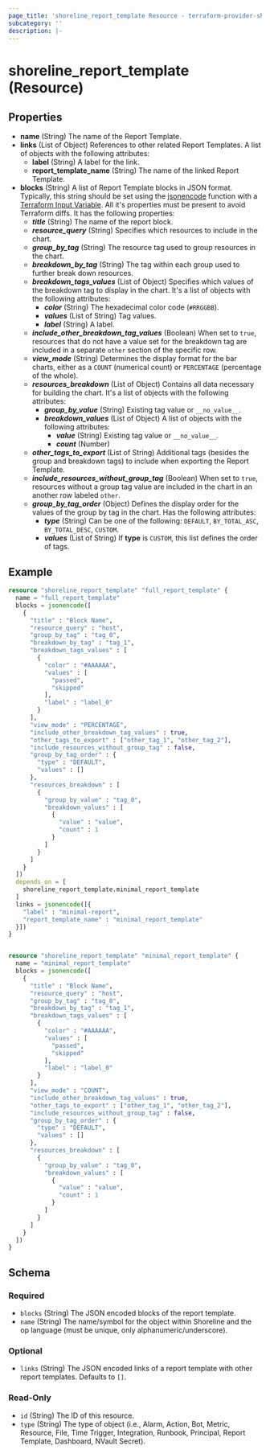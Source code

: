 ```yaml
---
page_title: 'shoreline_report_template Resource - terraform-provider-shoreline'
subcategory: ''
description: |-
---
```


# shoreline_report_template (Resource)


## Properties


- <b>name</b> (String) The name of the Report Template.
- <b>links</b> (List of Object) References to other related Report Templates. A list of objects with the following attributes:
    - <b>label</b> (String) A label for the link.
    - <b>report_template_name</b> (String) The name of the linked Report Template.
- <b>blocks</b> (String) A list of Report Template blocks in JSON format. Typically, this string should be set using the [jsonencode](https://developer.hashicorp.com/terraform/language/functions/jsonencode) function with a [Terraform Input Variable](https://developer.hashicorp.com/terraform/language/values/variables). All it's properties must be present to avoid Terraform diffs. It has the following properties:
    - <i><b>title</b></i> (String) The name of the report block.
    - <i><b>resource_query</b></i> (String) Specifies which resources to include in the chart.
    - <i><b>group_by_tag</b></i> (String) The resource tag used to group resources in the chart.
    - <i><b>breakdown_by_tag</b></i> (String) The tag within each group used to further break down resources.
    - <i><b>breakdown_tags_values</b></i> (List of Object) Specifies which values of the breakdown tag to display in the chart. It's a list of objects with the following attributes:
        - <i><b>color</b></i> (String) The hexadecimal color code (`#RRGGBB`).
        - <i><b>values</b></i> (List of String) Tag values.
        - <i><b>label</b></i> (String) A label.
    - <i><b>include_other_breakdown_tag_values</b></i> (Boolean) When set to `true`, resources that do not have a value set for the breakdown tag are included in a separate `other` section of the specific row.
    - <i><b>view_mode</b></i> (String) Determines the display format for the bar charts, either as a `COUNT` (numerical count) or `PERCENTAGE` (percentage of the whole).
    - <i><b>resources_breakdown</b></i> (List of Object) Contains all data necessary for building the chart. It's a list of objects with the following attributes:
        - <i><b>group_by_value</b></i> (String) Existing tag value or `__no_value__`.
        - <i><b>breakdown_values</b></i> (List of Object) A list of objects with the following attributes:
            - <i><b>value</b></i> (String) Existing tag value or `__no_value__`.
            - <i><b>count</b></i> (Number)
    - <i><b>other_tags_to_export</b></i> (List of String) Additional tags (besides the group and breakdown tags) to include when exporting the Report Template.
    - <i><b>include_resources_without_group_tag</b></i> (Boolean) When set to `true`, resources without a group tag value are included in the chart in an another row labeled `other`.
    - <i><b>group_by_tag_order</b></i> (Object) Defines the display order for the values of the group by tag in the chart. Has the following attributes:
        - <i><b>type</b></i> (String) Can be one of the following: `DEFAULT`, `BY_TOTAL_ASC`, `BY_TOTAL_DESC`, `CUSTOM`.
        - <i><b>values</b></i> (List of String) If <b>type</b> is `CUSTOM`, this list defines the order of tags.



## Example


```terraform
resource "shoreline_report_template" "full_report_template" {
  name = "full_report_template"
  blocks = jsonencode([
    {
      "title" : "Block Name",
      "resource_query" : "host",
      "group_by_tag" : "tag_0",
      "breakdown_by_tag" : "tag_1",
      "breakdown_tags_values" : [
        {
          "color" : "#AAAAAA",
          "values" : [
            "passed",
            "skipped"
          ],
          "label" : "label_0"
        }
      ],
      "view_mode" : "PERCENTAGE",
      "include_other_breakdown_tag_values" : true,
      "other_tags_to_export" : ["other_tag_1", "other_tag_2"],
      "include_resources_without_group_tag" : false,
      "group_by_tag_order" : {
        "type" : "DEFAULT",
        "values" : []
      },
      "resources_breakdown" : [
        {
          "group_by_value" : "tag_0",
          "breakdown_values" : [
            {
              "value" : "value",
              "count" : 1
            }
          ]
        }
      ]
    }
  ])
  depends_on = [
    shoreline_report_template.minimal_report_template
  ]
  links = jsonencode([{
    "label" : "minimal-report",
    "report_template_name" : "minimal_report_template"
  }])
}


resource "shoreline_report_template" "minimal_report_template" {
  name = "minimal_report_template"
  blocks = jsonencode([
    {
      "title" : "Block Name",
      "resource_query" : "host",
      "group_by_tag" : "tag_0",
      "breakdown_by_tag" : "tag_1",
      "breakdown_tags_values" : [
        {
          "color" : "#AAAAAA",
          "values" : [
            "passed",
            "skipped"
          ],
          "label" : "label_0"
        }
      ],
      "view_mode" : "COUNT",
      "include_other_breakdown_tag_values" : true,
      "other_tags_to_export" : ["other_tag_1", "other_tag_2"],
      "include_resources_without_group_tag" : false,
      "group_by_tag_order" : {
        "type" : "DEFAULT",
        "values" : []
      },
      "resources_breakdown" : [
        {
          "group_by_value" : "tag_0",
          "breakdown_values" : [
            {
              "value" : "value",
              "count" : 1
            }
          ]
        }
      ]
    }
  ])
}
```


<!-- schema generated by tfplugindocs -->
## Schema

### Required

- `blocks` (String) The JSON encoded blocks of the report template.
- `name` (String) The name/symbol for the object within Shoreline and the op language (must be unique, only alphanumeric/underscore).

### Optional

- `links` (String) The JSON encoded links of a report template with other report templates. Defaults to `[]`.

### Read-Only

- `id` (String) The ID of this resource.
- `type` (String) The type of object (i.e., Alarm, Action, Bot, Metric, Resource, File, Time Trigger, Integration, Runbook, Principal, Report Template, Dashboard, NVault Secret).
